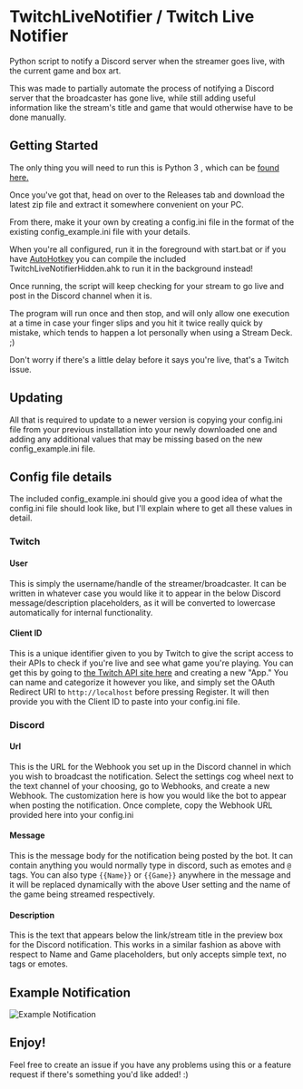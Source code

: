 # TwitchLiveNotifier / Twitch Live Notifier
Python script to notify a Discord server when the streamer goes live, with the current game and box art.  

This was made to partially automate the process of notifying a Discord server that the broadcaster has gone live, while still adding useful information like the stream's title and game that would otherwise have to be done manually.

## Getting Started
The only thing you will need to run this is Python 3 , which can be [found here.](https://www.python.org/downloads/)  

Once you've got that, head on over to the Releases tab and download the latest zip file and extract it somewhere convenient on your PC.  

From there, make it your own by creating a config.ini file in the format of the existing config_example.ini file with your details.  

When you're all configured, run it in the foreground with start.bat or if you have [AutoHotkey](https://autohotkey.com/) you can compile the included TwitchLiveNotifierHidden.ahk to run it in the background instead!  

Once running, the script will keep checking for your stream to go live and post in the Discord channel when it is. 

The program will run once and then stop, and will only allow one execution at a time in case your finger slips and you hit it twice really quick by mistake, which tends to happen a lot personally when using a Stream Deck. ;)

Don't worry if there's a little delay before it says you're live, that's a Twitch issue.  

## Updating
All that is required to update to a newer version is copying your config.ini file from your previous installation into your newly downloaded one and adding any additional values that may be missing based on the new config_example.ini file.

## Config file details
The included config_example.ini should give you a good idea of what the config.ini file should look like, but I'll explain where to get all these values in detail.  

### Twitch
#### User
This is simply the username/handle of the streamer/broadcaster. It can be written in whatever case you would like it to appear in the below Discord message/description placeholders, as it will be converted to lowercase automatically for internal functionality.
#### Client ID
This is a unique identifier given to you by Twitch to give the script access to their APIs to check if you're live and see what game you're playing. You can get this by going to [the Twitch API site here](https://dev.twitch.tv/dashboard/apps/create) and creating a new "App." You can name and categorize it however you like, and simply set the OAuth Redirect URI to ```http://localhost``` before pressing Register. It will then provide you with the Client ID to paste into your config.ini file.

### Discord
#### Url
This is the URL for the Webhook you set up in the Discord channel in which you wish to broadcast the notification. Select the settings cog wheel next to the text channel of your choosing, go to Webhooks, and create a new Webhook. The customization here is how you would like the bot to appear when posting the notification. Once complete, copy the Webhook URL provided here into your config.ini
#### Message
This is the message body for the notification being posted by the bot. It can contain anything you would normally type in discord, such as emotes and ```@``` tags. You can also type ```{{Name}}``` or ```{{Game}}``` anywhere in the message and it will be replaced dynamically with the above User setting and the name of the game being streamed respectively.
#### Description
This is the text that appears below the link/stream title in the preview box for the Discord notification. This works in a similar fashion as above with respect to Name and Game placeholders, but only accepts simple text, no tags or emotes.

## Example Notification
![Example Notification](https://i.imgur.com/vQc9Ccg.png)

## Enjoy!
Feel free to create an issue if you have any problems using this or a feature request if there's something you'd like added! :)
